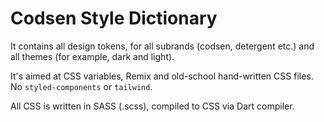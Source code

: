 # Codsen Style Dictionary

It contains all design tokens, for all subrands (codsen, detergent etc.) and all themes (for example, dark and light).

It's aimed at CSS variables, Remix and old-school hand-written CSS files. No `styled-components` or `tailwind`.

All CSS is written in SASS (.scss), compiled to CSS via Dart compiler.
